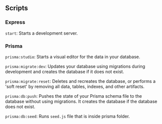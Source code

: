 ## Scripts

### Express

`start`: Starts a development server.

### Prisma

`prisma:studio`: Starts a visual editor for the data in your database.

`prisma:migrate:dev`: Updates your database using migrations during development and creates the database if it does not exist.

`prisma:migrate:reset`: Deletes and recreates the database, or performs a 'soft reset' by removing all data, tables, indexes, and other artifacts.

`prisma:db:push`: Pushes the state of your Prisma schema file to the database without using migrations. It creates the database if the database does not exist.

`prisma:db:seed`: Runs `seed.js` file that is inside prisma folder.
